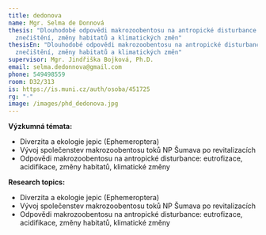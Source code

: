 ```yaml
---
title: dedonova
name: Mgr. Selma de Donnová
thesis: "Dlouhodobé odpovědi makrozoobentosu na antropické disturbance: vlivy
  znečištění, změny habitatů a klimatických změn"
thesisEn: "Dlouhodobé odpovědi makrozoobentosu na antropické disturbance: vlivy
  znečištění, změny habitatů a klimatických změn"
supervisor: Mgr. Jindřiška Bojková, Ph.D.
email: selma.dedonnova@gmail.com
phone: 549498559
room: D32/313
is: https://is.muni.cz/auth/osoba/451725
rg: "-"
image: /images/phd_dedonova.jpg
---
```

<div class="cz">

**Výzkumná témata:**

* Diverzita a ekologie jepic (Ephemeroptera)
* Vývoj společenstev makrozoobentosu toků NP Šumava po revitalizacích
* Odpovědi makrozoobentosu na antropické disturbance: eutrofizace, acidifikace, změny habitatů, klimatické změny

</div>

<div class="en">

**Research topics:**

* Diverzita a ekologie jepic (Ephemeroptera)
* Vývoj společenstev makrozoobentosu toků NP Šumava po revitalizacích
* Odpovědi makrozoobentosu na antropické disturbance: eutrofizace, acidifikace, změny habitatů, klimatické změny

</div>
